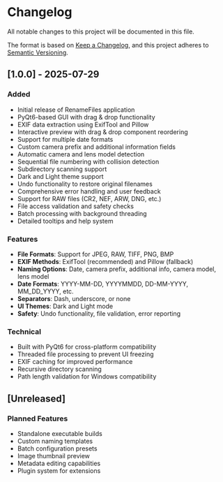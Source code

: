 # Changelog

All notable changes to this project will be documented in this file.

The format is based on [Keep a Changelog](https://keepachangelog.com/en/1.0.0/),
and this project adheres to [Semantic Versioning](https://semver.org/spec/v2.0.0.html).

## [1.0.0] - 2025-07-29

### Added
- Initial release of RenameFiles application
- PyQt6-based GUI with drag & drop functionality
- EXIF data extraction using ExifTool and Pillow
- Interactive preview with drag & drop component reordering
- Support for multiple date formats
- Custom camera prefix and additional information fields
- Automatic camera and lens model detection
- Sequential file numbering with collision detection
- Subdirectory scanning support
- Dark and Light theme support
- Undo functionality to restore original filenames
- Comprehensive error handling and user feedback
- Support for RAW files (CR2, NEF, ARW, DNG, etc.)
- File access validation and safety checks
- Batch processing with background threading
- Detailed tooltips and help system

### Features
- **File Formats**: Support for JPEG, RAW, TIFF, PNG, BMP
- **EXIF Methods**: ExifTool (recommended) and Pillow (fallback)
- **Naming Options**: Date, camera prefix, additional info, camera model, lens model
- **Date Formats**: YYYY-MM-DD, YYYYMMDD, DD-MM-YYYY, MM_DD_YYYY, etc.
- **Separators**: Dash, underscore, or none
- **UI Themes**: Dark and Light mode
- **Safety**: Undo functionality, file validation, error reporting

### Technical
- Built with PyQt6 for cross-platform compatibility
- Threaded file processing to prevent UI freezing
- EXIF caching for improved performance
- Recursive directory scanning
- Path length validation for Windows compatibility

## [Unreleased]

### Planned Features
- Standalone executable builds
- Custom naming templates
- Batch configuration presets
- Image thumbnail preview
- Metadata editing capabilities
- Plugin system for extensions
